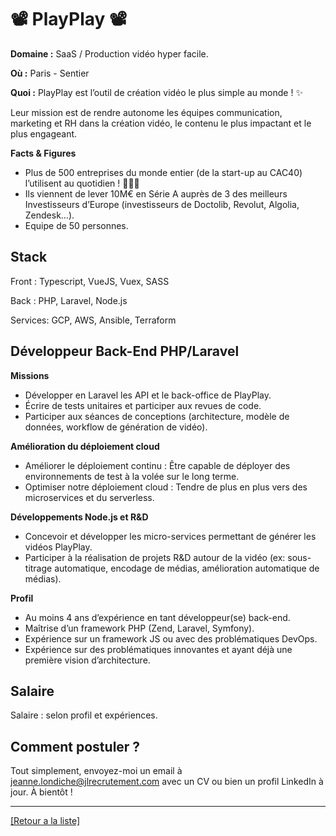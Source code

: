 # 📽️ PlayPlay 📽️

**Domaine :** SaaS / Production vidéo hyper facile.

**Où :** Paris - Sentier

**Quoi :** PlayPlay est l’outil de création vidéo le plus simple au monde ! ✨

Leur mission est de rendre autonome les équipes communication, marketing et RH dans la création vidéo, le contenu le plus impactant et le plus engageant. 

**Facts & Figures**

* Plus de 500 entreprises du monde entier (de la start-up au CAC40) l’utilisent au quotidien ! 🌟🤩💫
* Ils viennent de lever 10M€ en Série A auprès de 3 des meilleurs Investisseurs d’Europe (investisseurs de Doctolib, Revolut, Algolia, Zendesk…).
* Equipe de 50 personnes.

## Stack

Front : Typescript, VueJS, Vuex, SASS

Back : PHP, Laravel, Node.js

Services: GCP, AWS, Ansible, Terraform

## Développeur Back-End PHP/Laravel

**Missions**

* Développer en Laravel les API et le back-office de PlayPlay.
* Écrire de tests unitaires et participer aux revues de code.
* Participer aux séances de conceptions (architecture, modèle de données, workflow de génération de vidéo).

**Amélioration du déploiement cloud**

* Améliorer le déploiement continu : Être capable de déployer des environnements de test à la volée sur le long terme.
* Optimiser notre déploiement cloud : Tendre de plus en plus vers des microservices et du serverless.

**Développements Node.js et R&D**

* Concevoir et développer les micro-services permettant de générer les vidéos PlayPlay.
* Participer à la réalisation de projets R&D autour de la vidéo (ex: sous-titrage automatique, encodage de médias, amélioration automatique de médias).

**Profil**

* Au moins 4 ans d’expérience en tant développeur(se) back-end.
* Maîtrise d’un framework PHP (Zend, Laravel, Symfony).
* Expérience sur un framework JS ou avec des problématiques DevOps.
* Expérience sur des problématiques innovantes et ayant déjà une première vision d’architecture.

## Salaire

Salaire : selon profil et expériences.

## Comment postuler ?

Tout simplement, envoyez-moi un email à jeanne.londiche@jlrecrutement.com avec un CV ou bien un profil LinkedIn à jour. À bientôt ! 

----
<a href="https://github.com/jlondiche/job-board-php/blob/master/README.md">[Retour a la liste]</a>